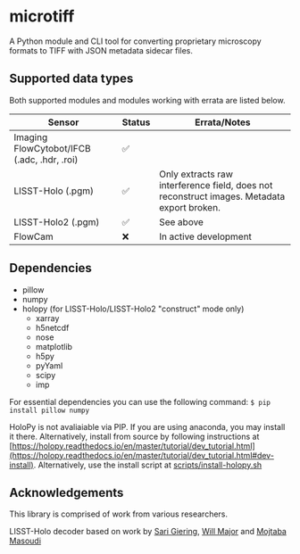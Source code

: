 # microtiff
A Python module and CLI tool for converting proprietary microscopy formats to TIFF with JSON metadata sidecar files.

## Supported data types
Both supported modules and modules working with errata are listed below.

| Sensor | Status | Errata/Notes |
| --- | --- | --- |
| Imaging FlowCytobot/IFCB (.adc, .hdr, .roi) | :white_check_mark: | |
| LISST-Holo (.pgm) | :white_check_mark: | Only extracts raw interference field, does not reconstruct images. Metadata export broken. |
| LISST-Holo2 (.pgm) | :white_check_mark: | See above |
| FlowCam | :x: | In active development |

## Dependencies

- pillow
- numpy
- holopy (for LISST-Holo/LISST-Holo2 "construct" mode only)
    - xarray
    - h5netcdf
    - nose
    - matplotlib
    - h5py
    - pyYaml
    - scipy
    - imp

For essential dependencies you can use the following command:
`$ pip install pillow numpy`

HoloPy is not avaliaiable via PIP. If you are using anaconda, you may install it there. Alternatively, install from source by following instructions at [https://holopy.readthedocs.io/en/master/tutorial/dev_tutorial.html](https://holopy.readthedocs.io/en/master/tutorial/dev_tutorial.html#dev-install). Alternatively, use the install script at [scripts/install-holopy.sh](scripts/install-holopy.sh)

## Acknowledgements
This library is comprised of work from various researchers.

LISST-Holo decoder based on work by [Sari Giering](https://github.com/sarigiering), [Will Major](https://github.com/obg-wrm) and [Mojtaba Masoudi](https://github.com/Mojtabamsd)
